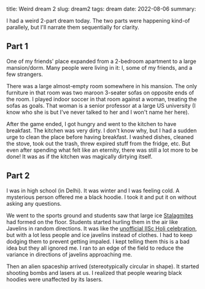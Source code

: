 title: Weird dream 2
slug: dream2
tags: dream
date: 2022-08-06
summary:


I had a weird 2-part dream today.
The two parts were happening kind-of parallely,
but I'll narrate them sequentially for clarity.

## Part 1

One of my friends' place expanded from a 2-bedroom apartment to a large mansion/dorm.
Many people were living in it: I, some of my friends, and a few strangers.

There was a large almost-empty room somewhere in his mansion.
The only furniture in that room was two maroon 3-seater sofas on opposite ends of the room.
I played indoor soccer in that room against a woman, treating the sofas as goals.
That woman is a senior professor at a large US university
(I know who she is but I've never talked to her and I won't name her here).

After the game ended, I got hungry and went to the kitchen to have breakfast.
The kitchen was very dirty.
I don't know why, but I had a sudden urge to clean the place before having breakfast.
I washed dishes, cleaned the stove, took out the trash,
threw expired stuff from the fridge, etc.
But even after spending what felt like an eternity, there was still a lot more to be done!
It was as if the kitchen was magically dirtying itself.

## Part 2

I was in high school (in Delhi). It was winter and I was feeling cold.
A mysterious person offered me a black hoodie.
I took it and put it on without asking any questions.

We went to the sports ground and students saw that large
ice [Stalagmites](https://en.wikipedia.org/wiki/Stalagmite) had formed on the floor.
Students started hurling them in the air like Javelins in random directions.
It was like the [unofficial IISc Holi celebration](https://www.youtube.com/watch?v=FgJIa3-bv74&t=644s),
but with a lot less people and ice javelins instead of clothes.
I had to keep dodging them to prevent getting impaled.
I kept telling them this is a bad idea but they all ignored me.
I ran to an edge of the field to reduce the variance in directions of javelins approaching me.

Then an alien spaceship arrived (stereotypically circular in shape).
It started shooting bombs and lasers at us.
I realized that people wearing black hoodies were unaffected by its lasers.
